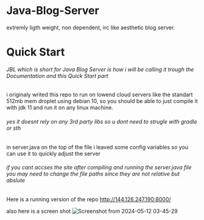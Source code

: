 # Java-Blog-Server
extremly ligth weight, non dependent, irc like aesthetic blog server.

# Quick Start
###### JBL which is short for Java Blog Server is how i will be calling it trough the Documentation and this Quick Start part

i originaly writed this repo to run on lowend cloud servers like the standart 512mb mem droplet using debian 10, so you should be able to just compile it with jdk 11 and run it on any linux machine.

###### yes it doesnt rely on any 3rd party libs so u dont need to strugle with gradle or sth

in server.java on the top of the file i leaved some config variables so you can use it to quickly adjust the server

###### if you cant accses the site after compiling and running the server.java file you may need to change the file paths since they are not relative but abslute

Here is a running version of the repo
http://144.126.247.190:8000/

also here is a screen shot
![Screenshot from 2024-05-12 03-45-29](https://github.com/aktikerem/Java-Blog-Server/assets/64261277/f8998a4f-5492-40e4-a5a4-3bf870b8b445)
 

